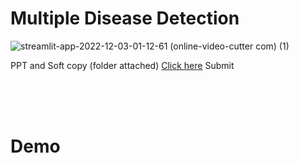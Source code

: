 # Multiple Disease Detection <br>


![streamlit-app-2022-12-03-01-12-61 (online-video-cutter com) (1)](https://user-images.githubusercontent.com/95062628/205396242-b79cf5f8-3b82-43f5-bbef-06b8b8c49458.gif)



PPT and Soft copy (folder attached) <a href="https://drive.google.com/drive/folders/1DxW-LtN4G4DG0ZXLUvUYMM3vSOW-sOYQ?usp=sharing">Click here</a>
Submit



<br><br><br>
# Demo
<!-- <a href='https://gmayuri1904-multiple-disease-detection-app-e09xhm.streamlit.app/'>Live app</a> -->

<!-- 
# Dataset Used
1. [Breast Cancer](https://www.kaggle.com/uciml/breast-cancer-wisconsin-data): Winconsin Breast Cancer Dataset
2. [Diabetes](https://www.kaggle.com/uciml/pima-indians-diabetes-database): Pima Indian Diabetes Dataset
3. [Liver](https://www.kaggle.com/uciml/indian-liver-patient-records): Indian Patient Liver Records
4. [Heart](https://www.kaggle.com/ronitf/heart-disease-uci): Heart Disease Dataset
5. [Kidney](https://www.kaggle.com/mansoordaku/ckdisease): Chronic Kidney Disease Dataset
6. [Parkinson's Disease](https://www.kaggle.com/datasets/thecansin/parkinsons-data-set):Parkinsons Disease Data Set

# Libraries Used:
 1. Sci-kit Learn
 2. Streamlit
 3. Pickle
 
 This Project is peployed on heroku.
 
 # Tests Available:
1. Breast Cancer
2. Diabetes
3. Heart
4. Kidney
5. Liver
6. Parkinson's -->

